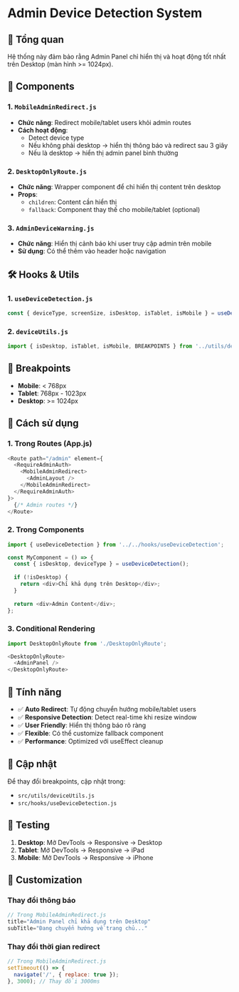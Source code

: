 # Admin Device Detection System

## 📱 Tổng quan

Hệ thống này đảm bảo rằng Admin Panel chỉ hiển thị và hoạt động tốt nhất trên Desktop (màn hình >= 1024px).

## 🔧 Components

### 1. `MobileAdminRedirect.js`
- **Chức năng**: Redirect mobile/tablet users khỏi admin routes
- **Cách hoạt động**: 
  - Detect device type
  - Nếu không phải desktop → hiển thị thông báo và redirect sau 3 giây
  - Nếu là desktop → hiển thị admin panel bình thường

### 2. `DesktopOnlyRoute.js`
- **Chức năng**: Wrapper component để chỉ hiển thị content trên desktop
- **Props**:
  - `children`: Content cần hiển thị
  - `fallback`: Component thay thế cho mobile/tablet (optional)

### 3. `AdminDeviceWarning.js`
- **Chức năng**: Hiển thị cảnh báo khi user truy cập admin trên mobile
- **Sử dụng**: Có thể thêm vào header hoặc navigation

## 🛠️ Hooks & Utils

### 1. `useDeviceDetection.js`
```javascript
const { deviceType, screenSize, isDesktop, isTablet, isMobile } = useDeviceDetection();
```

### 2. `deviceUtils.js`
```javascript
import { isDesktop, isTablet, isMobile, BREAKPOINTS } from '../utils/deviceUtils';
```

## 📏 Breakpoints

- **Mobile**: < 768px
- **Tablet**: 768px - 1023px  
- **Desktop**: >= 1024px

## 🚀 Cách sử dụng

### 1. Trong Routes (App.js)
```javascript
<Route path="/admin" element={
  <RequireAdminAuth>
    <MobileAdminRedirect>
      <AdminLayout />
    </MobileAdminRedirect>
  </RequireAdminAuth>
}>
  {/* Admin routes */}
</Route>
```

### 2. Trong Components
```javascript
import { useDeviceDetection } from '../../hooks/useDeviceDetection';

const MyComponent = () => {
  const { isDesktop, deviceType } = useDeviceDetection();
  
  if (!isDesktop) {
    return <div>Chỉ khả dụng trên Desktop</div>;
  }
  
  return <div>Admin Content</div>;
};
```

### 3. Conditional Rendering
```javascript
import DesktopOnlyRoute from './DesktopOnlyRoute';

<DesktopOnlyRoute>
  <AdminPanel />
</DesktopOnlyRoute>
```

## 🎯 Tính năng

- ✅ **Auto Redirect**: Tự động chuyển hướng mobile/tablet users
- ✅ **Responsive Detection**: Detect real-time khi resize window
- ✅ **User Friendly**: Hiển thị thông báo rõ ràng
- ✅ **Flexible**: Có thể customize fallback component
- ✅ **Performance**: Optimized với useEffect cleanup

## 🔄 Cập nhật

Để thay đổi breakpoints, cập nhật trong:
- `src/utils/deviceUtils.js`
- `src/hooks/useDeviceDetection.js`

## 📱 Testing

1. **Desktop**: Mở DevTools → Responsive → Desktop
2. **Tablet**: Mở DevTools → Responsive → iPad
3. **Mobile**: Mở DevTools → Responsive → iPhone

## 🎨 Customization

### Thay đổi thông báo
```javascript
// Trong MobileAdminRedirect.js
title="Admin Panel chỉ khả dụng trên Desktop"
subTitle="Đang chuyển hướng về trang chủ..."
```

### Thay đổi thời gian redirect
```javascript
// Trong MobileAdminRedirect.js
setTimeout(() => {
  navigate('/', { replace: true });
}, 3000); // Thay đổi 3000ms
```



